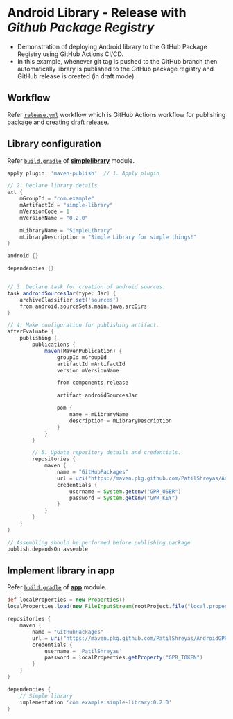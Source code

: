 # Android Library - Release with _Github Package Registry_ 

- Demonstration of deploying Android library to the GitHub Package Registry using GitHub Actions CI/CD.
- In this example, whenever git tag is pushed to the GitHub branch then automatically library is published to the GitHub package registry and GitHub release is created (in draft mode).

## Workflow

Refer [`release.yml`](/.github/workflows/release.yml) workflow which is GitHub Actions workflow for publishing package and creating draft release.
 
## Library configuration

Refer [`build.gradle`](simplelibrary/build.gradle) of [**simplelibrary**](simplelibrary/) module.

```gradle
apply plugin: 'maven-publish'  // 1. Apply plugin

// 2. Declare library details
ext {
    mGroupId = "com.example"
    mArtifactId = "simple-library"
    mVersionCode = 1
    mVersionName = "0.2.0"

    mLibraryName = "SimpleLibrary"
    mLibraryDescription = "Simple Library for simple things!"
}

android {}

dependencies {}


// 3. Declare task for creation of android sources.
task androidSourcesJar(type: Jar) {
    archiveClassifier.set('sources')
    from android.sourceSets.main.java.srcDirs
}

// 4. Make configuration for publishing artifact.
afterEvaluate {
    publishing {
        publications {
            maven(MavenPublication) {
                groupId mGroupId
                artifactId mArtifactId
                version mVersionName

                from components.release

                artifact androidSourcesJar

                pom {
                    name = mLibraryName
                    description = mLibraryDescription
                }
            }
        }

        // 5. Update repository details and credentials.
        repositories {
            maven {
                name = "GitHubPackages"
                url = uri("https://maven.pkg.github.com/PatilShreyas/AndroidGPR")
                credentials {
                    username = System.getenv("GPR_USER")
                    password = System.getenv("GPR_KEY")
                }
            }
        }
    }
}

// Assembling should be performed before publishing package
publish.dependsOn assemble
```

## Implement library in app

Refer [`build.gradle`](app/build.gradle) of [**app**](app/) module.

```gradle
def localProperties = new Properties()
localProperties.load(new FileInputStream(rootProject.file("local.properties")))

repositories {
    maven {
        name = "GitHubPackages"
        url = uri("https://maven.pkg.github.com/PatilShreyas/AndroidGPR")
        credentials {
            username = 'PatilShreyas'
            password = localProperties.getProperty("GPR_TOKEN")
        }
    }
}

dependencies {
    // Simple library
    implementation 'com.example:simple-library:0.2.0'
}
```
